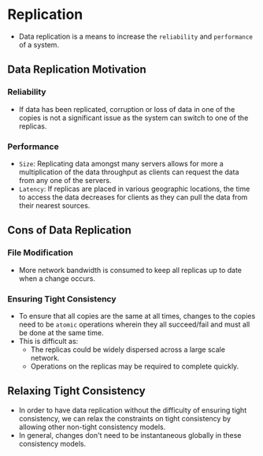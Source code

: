# Replication
* Data replication is a means to increase the `reliability` and `performance` of a system.
## Data Replication Motivation
### Reliability
* If data has been replicated, corruption or loss of data in one of the copies is not a significant issue as the system can switch to one of the replicas.

### Performance
* `Size`: Replicating data amongst many servers allows for more a multiplication of the data throughput as clients can request the data from any one of the servers.
* `Latency`: If replicas are placed in various geographic locations, the time to access the data decreases for clients as they can pull the data from their nearest sources.

## Cons of Data Replication
### File Modification
* More network bandwidth is consumed to keep all replicas up to date when a change occurs.

### Ensuring Tight Consistency
* To ensure that all copies are the same at all times, changes to the copies need to be `atomic` operations wherein they all succeed/fail and must all be done at the same time.
* This is difficult as:
	* The replicas could be widely dispersed across a large scale network.
	* Operations on the replicas may be required to complete quickly.

## Relaxing Tight Consistency
* In order to have data replication without the difficulty of ensuring tight consistency, we can relax the constraints on tight consistency by allowing other non-tight consistency models.
* In general, changes don't need to be instantaneous globally in these consistency models.

